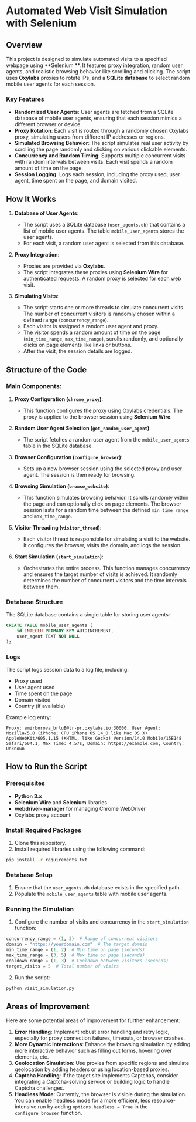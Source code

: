 # Automated Web Visit Simulation with Selenium 

## Overview

This project is designed to simulate automated visits to a specified webpage using **Selenium **. It features proxy integration, random user agents, and realistic browsing behavior like scrolling and clicking. The script uses **Oxylabs** proxies to rotate IPs, and a **SQLite database** to select random mobile user agents for each session.

### Key Features

- **Randomized User Agents**: User agents are fetched from a SQLite database of mobile user agents, ensuring that each session mimics a different browser or device.
- **Proxy Rotation**: Each visit is routed through a randomly chosen Oxylabs proxy, simulating users from different IP addresses or regions.
- **Simulated Browsing Behavior**: The script simulates real user activity by scrolling the page randomly and clicking on various clickable elements.
- **Concurrency and Random Timing**: Supports multiple concurrent visits with random intervals between visits. Each visit spends a random amount of time on the page.
- **Session Logging**: Logs each session, including the proxy used, user agent, time spent on the page, and domain visited.

## How It Works

1. **Database of User Agents**:
   - The script uses a SQLite database (`user_agents.db`) that contains a list of mobile user agents. The table `mobile_user_agents` stores the user agents.
   - For each visit, a random user agent is selected from this database.

2. **Proxy Integration**:
   - Proxies are provided via **Oxylabs**.
   - The script integrates these proxies using **Selenium Wire** for authenticated requests. A random proxy is selected for each web visit.

3. **Simulating Visits**:
   - The script starts one or more threads to simulate concurrent visits. The number of concurrent visitors is randomly chosen within a defined range (`concurrency_range`).
   - Each visitor is assigned a random user agent and proxy.
   - The visitor spends a random amount of time on the page (`min_time_range`, `max_time_range`), scrolls randomly, and optionally clicks on page elements like links or buttons.
   - After the visit, the session details are logged.

## Structure of the Code

### Main Components:

1. **Proxy Configuration (`chrome_proxy`)**:
   - This function configures the proxy using Oxylabs credentials. The proxy is applied to the browser session using **Selenium Wire**.

2. **Random User Agent Selection (`get_random_user_agent`)**:
   - The script fetches a random user agent from the `mobile_user_agents` table in the SQLite database.

3. **Browser Configuration (`configure_browser`)**:
   - Sets up a new browser session using the selected proxy and user agent. The session is then ready for browsing.

4. **Browsing Simulation (`browse_website`)**:
   - This function simulates browsing behavior. It scrolls randomly within the page and can optionally click on page elements. The browser session lasts for a random time between the defined `min_time_range` and `max_time_range`.

5. **Visitor Threading (`visitor_thread`)**:
   - Each visitor thread is responsible for simulating a visit to the website. It configures the browser, visits the domain, and logs the session.

6. **Start Simulation (`start_simulation`)**:
   - Orchestrates the entire process. This function manages concurrency and ensures the target number of visits is achieved. It randomly determines the number of concurrent visitors and the time intervals between them.

### Database Structure

The SQLite database contains a single table for storing user agents:

```sql
CREATE TABLE mobile_user_agents (
    id INTEGER PRIMARY KEY AUTOINCREMENT,
    user_agent TEXT NOT NULL
);
```

### Logs

The script logs session data to a log file, including:

- Proxy used
- User agent used
- Time spent on the page
- Domain visited
- Country (if available)

Example log entry:

```
Proxy: emirborova_brluB@tr-pr.oxylabs.io:30000, User Agent: Mozilla/5.0 (iPhone; CPU iPhone OS 14_0 like Mac OS X) AppleWebKit/605.1.15 (KHTML, like Gecko) Version/14.0 Mobile/15E148 Safari/604.1, Max Time: 4.57s, Domain: https://example.com, Country: Unknown
```

## How to Run the Script

### Prerequisites

- **Python 3.x**
- **Selenium Wire** and **Selenium** libraries
- **webdriver-manager** for managing Chrome WebDriver
- Oxylabs proxy account

### Install Required Packages

1. Clone this repository.
2. Install required libraries using the following command:

```bash
pip install -r requirements.txt
```

### Database Setup

1. Ensure that the `user_agents.db` database exists in the specified path.
2. Populate the `mobile_user_agents` table with mobile user agents.

### Running the Simulation

1. Configure the number of visits and concurrency in the `start_simulation` function:

```python
concurrency_range = (1, 3)  # Range of concurrent visitors
domain = "https://yourdomain.com"  # The target domain
min_time_range = (1, 2)  # Min time on page (seconds)
max_time_range = (3, 5)  # Max time on page (seconds)
cooldown_range = (1, 3)  # Cooldown between visitors (seconds)
target_visits = 5  # Total number of visits
```

2. Run the script:

```bash
python visit_simulation.py
```

## Areas of Improvement

Here are some potential areas of improvement for further enhancement:

1. **Error Handling**: Implement robust error handling and retry logic, especially for proxy connection failures, timeouts, or browser crashes.
2. **More Dynamic Interactions**: Enhance the browsing simulation by adding more interactive behavior such as filling out forms, hovering over elements, etc.
3. **Geolocation Simulation**: Use proxies from specific regions and simulate geolocation by adding headers or using location-based proxies.
4. **Captcha Handling**: If the target site implements Captchas, consider integrating a Captcha-solving service or building logic to handle Captcha challenges.
5. **Headless Mode**: Currently, the browser is visible during the simulation. You can enable headless mode for a more efficient, less resource-intensive run by adding `options.headless = True` in the `configure_browser` function.

